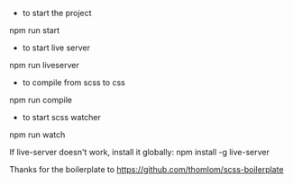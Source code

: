 - to start the project

npm run start

- to start live server

npm run liveserver

- to compile from scss to css

npm run compile

- to start scss watcher

npm run watch

If live-server doesn't work, install it globally: npm install -g live-server

Thanks for the boilerplate to https://github.com/thomlom/scss-boilerplate